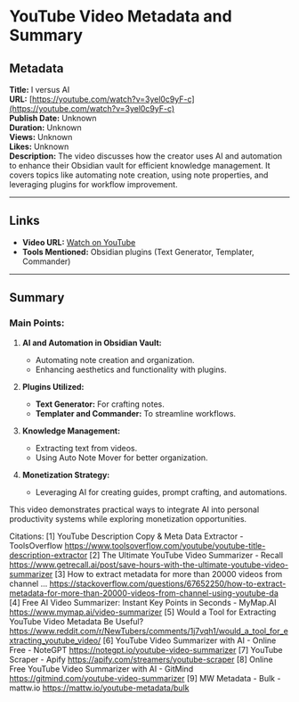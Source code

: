 
# YouTube Video Metadata and Summary

## Metadata
**Title:** I versus AI  
**URL:** [https://youtube.com/watch?v=3yel0c9yF-c](https://youtube.com/watch?v=3yel0c9yF-c)  
**Publish Date:** Unknown  
**Duration:** Unknown  
**Views:** Unknown  
**Likes:** Unknown  
**Description:** The video discusses how the creator uses AI and automation to enhance their Obsidian vault for efficient knowledge management. It covers topics like automating note creation, using note properties, and leveraging plugins for workflow improvement.

---

## Links
- **Video URL:** [Watch on YouTube](https://youtube.com/watch?v=3yel0c9yF-c)
- **Tools Mentioned:** Obsidian plugins (Text Generator, Templater, Commander)

---

## Summary
### Main Points:
1. **AI and Automation in Obsidian Vault:**
   - Automating note creation and organization.
   - Enhancing aesthetics and functionality with plugins.

2. **Plugins Utilized:**
   - **Text Generator:** For crafting notes.
   - **Templater and Commander:** To streamline workflows.

3. **Knowledge Management:**
   - Extracting text from videos.
   - Using Auto Note Mover for better organization.

4. **Monetization Strategy:**
   - Leveraging AI for creating guides, prompt crafting, and automations.

This video demonstrates practical ways to integrate AI into personal productivity systems while exploring monetization opportunities.


Citations:
[1] YouTube Description Copy & Meta Data Extractor - ToolsOverflow https://www.toolsoverflow.com/youtube/youtube-title-description-extractor
[2] The Ultimate YouTube Video Summarizer - Recall https://www.getrecall.ai/post/save-hours-with-the-ultimate-youtube-video-summarizer
[3] How to extract metadata for more than 20000 videos from channel ... https://stackoverflow.com/questions/67652250/how-to-extract-metadata-for-more-than-20000-videos-from-channel-using-youtube-da
[4] Free AI Video Summarizer: Instant Key Points in Seconds - MyMap.AI https://www.mymap.ai/video-summarizer
[5] Would a Tool for Extracting YouTube Video Metadata Be Useful? https://www.reddit.com/r/NewTubers/comments/1j7vqh1/would_a_tool_for_extracting_youtube_video/
[6] YouTube Video Summarizer with AI - Online Free - NoteGPT https://notegpt.io/youtube-video-summarizer
[7] YouTube Scraper - Apify https://apify.com/streamers/youtube-scraper
[8] Online Free YouTube Video Summarizer with AI - GitMind https://gitmind.com/youtube-video-summarizer
[9] MW Metadata - Bulk - mattw.io https://mattw.io/youtube-metadata/bulk
